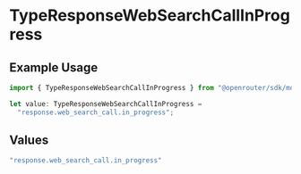 # TypeResponseWebSearchCallInProgress

## Example Usage

```typescript
import { TypeResponseWebSearchCallInProgress } from "@openrouter/sdk/models";

let value: TypeResponseWebSearchCallInProgress =
  "response.web_search_call.in_progress";
```

## Values

```typescript
"response.web_search_call.in_progress"
```